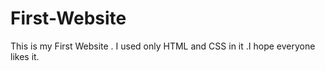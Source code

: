 # First-Website
This is my First Website . I used only HTML and CSS in it .I hope everyone likes it. 

